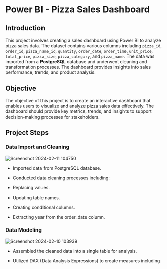 # Power BI - Pizza Sales Dashboard

## Introduction
This project involves creating a sales dashboard using Power BI to analyze pizza sales data. The dataset contains various columns including `pizza_id`, `order_id`, `pizza_name_id`, `quantity`, `order_date`, `order_time`, `unit_price`, `total_price`, `pizza_size`, `pizza_category`, and `pizza_name`. The data was imported from a **PostgreSQL** database and underwent cleaning and transformation processes. The dashboard provides insights into sales performance, trends, and product analysis.

## Objective
The objective of this project is to create an interactive dashboard that enables users to visualize and analyze pizza sales data effectively. The dashboard should provide key metrics, trends, and insights to support decision-making processes for stakeholders.

## Project Steps

### Data Import and Cleaning


![Screenshot 2024-02-11 104750](https://github.com/PavanKumarMereddy/Power-BI_Pizza_Sales_Dashboard/assets/155641231/f039ff5f-d726-490d-9c83-5496c6838d28)

- Imported data from PostgreSQL database.
*	Conducted data cleaning processes including:
+	Replacing values.
-	Updating table names.
*	Creating conditional columns.
+	Extracting year from the order_date column.

### Data Modeling

![Screenshot 2024-02-10 103939](https://github.com/PavanKumarMereddy/Power-BI_Pizza_Sales_Dashboard/assets/155641231/34e3a95c-af5c-4b97-9f66-b4dfa0efcf9c)

+ Assembled the cleaned data into a single table for analysis.
*	Utilized DAX (Data Analysis Expressions) to create measures including
